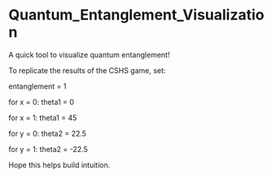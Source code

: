 # Quantum_Entanglement_Visualization
A quick tool to visualize quantum entanglement!

To replicate the results of the CSHS game, set: 

entanglement = 1

for x = 0: theta1 = 0

for x = 1: theta1 = 45

for y = 0: theta2 = 22.5

for y = 1: theta2 = -22.5

Hope this helps build intuition.
